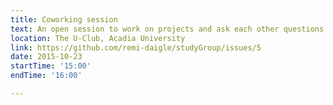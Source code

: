 ```yaml
---
title: Coworking session
text: An open session to work on projects and ask each other questions
location: The U-Club, Acadia University
link: https://github.com/remi-daigle/studyGroup/issues/5
date: 2015-10-23
startTime: '15:00'
endTime: '16:00'

---
```

